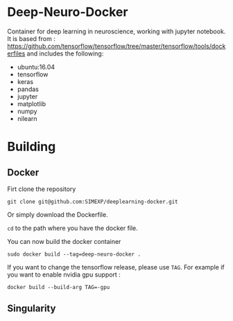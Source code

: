 # Deep-Neuro-Docker
Container for deep learning in neuroscience, working with jupyter notebook.
It is based from : https://github.com/tensorflow/tensorflow/tree/master/tensorflow/tools/dockerfiles and includes the following:
- ubuntu:16.04
- tensorflow
- keras
- pandas
- jupyter
- matplotlib
- numpy
- nilearn

# Building
## Docker
Firt clone the repository
```
git clone git@github.com:SIMEXP/deeplearning-docker.git
```
Or simply download the Dockerfile.

`cd` to the path where you have the docker file.

You can now build the docker container
```
sudo docker build --tag=deep-neuro-docker .

```
If you want to change the tensorflow release, please use `TAG`. For example if you want to enable nvidia gpu support :
```
docker build --build-arg TAG=-gpu 

```
## Singularity


